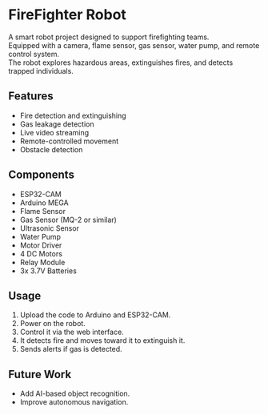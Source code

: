 # FireFighter Robot

A smart robot project designed to support firefighting teams.  
Equipped with a camera, flame sensor, gas sensor, water pump, and remote control system.  
The robot explores hazardous areas, extinguishes fires, and detects trapped individuals.

## Features
- Fire detection and extinguishing
- Gas leakage detection
- Live video streaming
- Remote-controlled movement
- Obstacle detection

## Components
- ESP32-CAM
- Arduino MEGA
- Flame Sensor
- Gas Sensor (MQ-2 or similar)
- Ultrasonic Sensor
- Water Pump
- Motor Driver
- 4 DC Motors
- Relay Module
- 3x 3.7V Batteries

## Usage
1. Upload the code to Arduino and ESP32-CAM.
2. Power on the robot.
3. Control it via the web interface.
4. It detects fire and moves toward it to extinguish it.
5. Sends alerts if gas is detected.

## Future Work
- Add AI-based object recognition.
- Improve autonomous navigation.
